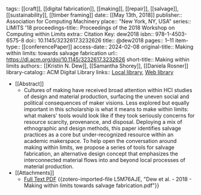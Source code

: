 tags:: [[craft]], [[digital fabrication]], [[making]], [[repair]], [[salvage]], [[sustainability]], [[timber framing]]
date:: [[May 13th, 2018]]
publisher:: Association for Computing Machinery
place:: "New York, NY, USA"
series:: LIMITS '18
proceedings-title:: Proceedings of the 2018 Workshop on Computing within Limits
extra:: Citation Key: dew2018
isbn:: 978-1-4503-6575-8
doi:: 10.1145/3232617.3232626
title:: @dew2018
pages:: 1–11
item-type:: [[conferencePaper]]
access-date:: 2024-02-08
original-title:: Making within limits: towards salvage fabrication
url:: https://dl.acm.org/doi/10.1145/3232617.3232626
short-title:: Making within limits
authors:: [[Kristin N. Dew]], [[Samantha Shorey]], [[Daniela Rosner]]
library-catalog:: ACM Digital Library
links:: [Local library](zotero://select/groups/2386895/items/N6ILHNF8), [Web library](https://www.zotero.org/groups/2386895/items/N6ILHNF8)

- [[Abstract]]
	- Cultures of making have received broad attention within HCI studies of design and material production, surfacing the uneven social and political consequences of maker visions. Less explored but equally important in this scholarship is what it means to make within limits: what makers' tools would look like if they took seriously concerns for resource scarcity, provenance, and disposal. Deploying a mix of ethnographic and design methods, this paper identifies salvage practices as a core but under-recognized resource within an academic makerspace. To help open the conversation around making within limits, we propose a series of tools for salvage fabrication, an alternative design concept that emphasizes the interconnected material flows into and beyond local processes of material production.
- [[Attachments]]
	- [Full Text PDF](https://dl.acm.org/doi/pdf/10.1145/3232617.3232626) {{zotero-imported-file L5M76AJE, "Dew et al. - 2018 - Making within limits towards salvage fabrication.pdf"}}